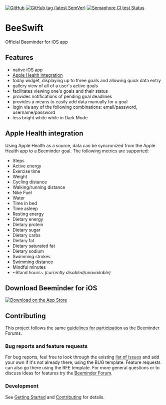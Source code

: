 [![GitHub](https://img.shields.io/github/license/beeminder/BeeSwift)](https://github.com/beeminder/BeeSwift/)
[![GitHub tag (latest SemVer)](https://img.shields.io/github/v/tag/beeminder/BeeSwift?sort=semver)](https://github.com/beeminder/BeeSwift/tags)
[![Semaphore CI test Status](https://beeminder.semaphoreci.com/badges/BeeSwift/branches/master.svg?style=shields)](https://beeminder.semaphoreci.com/projects/BeeSwift)


# BeeSwift
Official Beeminder for iOS app

## Features
 - native iOS app
 - [Apple Health integration](#apple-health-integration)
 - today widget, displaying up to three goals and allowing quick data entry
 - gallery view of all of a user's active goals
 - facilitates viewing one's goals and their status
 - provides notifications of pending goal deadlines
 - provides a means to easily add data manually for a goal
 - login via any of the following combinations: email/password, username/password
 - less bright white while in Dark Mode

## Apple Health integration

Using Apple Health as a source, data can be syncronized from the Apple Health app to a Beeminder goal. The following metrics are supported:
 - Steps
 - Active energy
 - Exercise time
 - Weight
 - Cycling distance
 - Walking/running distance
 - Nike Fuel
 - Water
 - Time in bed
 - Time asleep
 - Resting energy
 - Dietary energy
 - Dietary protein
 - Dietary sugar
 - Dietary carbs
 - Dietary fat
 - Dietary saturated fat
 - Dietary sodium
 - Swimming strokes
 - Swimming distance
 - Mindful minutes
 - ~Stand hours~ _(currently disabled/unavailable)_

## Download Beeminder for iOS

[![Download on the App Store](https://linkmaker.itunes.apple.com/en-us/badge-lrg.svg?releaseDate=2012-08-30&kind=iossoftware&bubble=ios_apps)](https://apps.apple.com/us/app/beeminder/id551869729?mt=8)


## Contributing

This project follows the same [guidelines for participation](https://forum.beeminder.com/guidelines) as the Beeminder Forums.

### Bug reports and feature requests

For bug reports, feel free to look through the existing [list of issues](https://github.com/beeminder/BeeSwift/issues) and add your own if it's not already there, using the BUG template. Feature requests can also go there using the RFE template. For more general questions or to discuss ideas for features try the [Beeminder Forum](https://forum.beeminder.com).

### Development

See [Getting Started](GETTING_STARTED.md) and [Contributing](CONTRIBUTING.md) for details.
